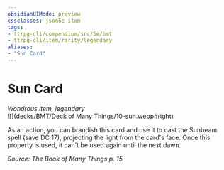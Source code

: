 ```yaml
---
obsidianUIMode: preview
cssclasses: json5e-item
tags:
- ttrpg-cli/compendium/src/5e/bmt
- ttrpg-cli/item/rarity/legendary
aliases: 
- "Sun Card"
---
```

# Sun Card
*Wondrous item, legendary*  
![](decks/BMT/Deck of Many Things/10-sun.webp#right)  


As an action, you can brandish this card and use it to cast the Sunbeam spell (save DC 17), projecting the light from the card's face. Once this property is used, it can't be used again until the next dawn.

*Source: The Book of Many Things p. 15*